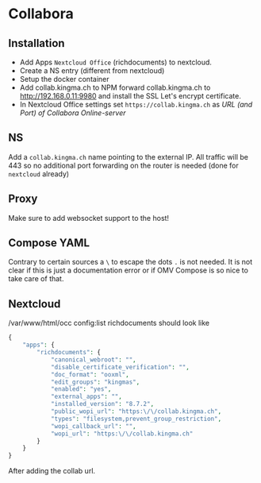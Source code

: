 # Collabora

## Installation

 * Add Apps `Nextcloud Office` (richdocuments) to nextcloud.
 * Create a NS entry (different from nextcloud)
 * Setup the docker container
 * Add collab.kingma.ch to NPM forward collab.kingma.ch to http://192.168.0.11:9980 and install the SSL Let's encrypt certificate.
 * In Nextcloud Office settings set `https://collab.kingma.ch` as _URL (and Port) of Collabora Online-server_

## NS

Add a `collab.kingma.ch` name pointing to the external IP. All traffic will be 443 so no additional port forwarding on the router is needed (done for `nextcloud` already)

## Proxy

Make sure to add websocket support to the host!

## Compose YAML

Contrary to certain sources a `\` to escape the dots `.` is not needed. It is not clear if this is just a documentation error or if OMV Compose is so nice to take care of that.

## Nextcloud 

/var/www/html/occ config:list richdocuments should look like

```php
{
    "apps": {
        "richdocuments": {
            "canonical_webroot": "",
            "disable_certificate_verification": "",
            "doc_format": "ooxml",
            "edit_groups": "kingmas",
            "enabled": "yes",
            "external_apps": "",
            "installed_version": "8.7.2",
            "public_wopi_url": "https:\/\/collab.kingma.ch",
            "types": "filesystem,prevent_group_restriction",
            "wopi_callback_url": "",
            "wopi_url": "https:\/\/collab.kingma.ch"
        }
    }
}
```

After adding the collab url.
